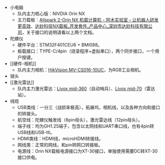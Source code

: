 - 小电脑
	- 队内主力核心版：NIVDIA Orin NX
	- 主力载板：[Allspark 2-Orin NX 机载计算机 - 阿木实验室 - 让机器人研发更高效](https://www.amovlab.com/product/detail?pid=30)、[达妙科技NX载板\_开发套件\_产品中心\_深圳市达妙科技有限公司](https://www.mdmbot.com/index.php?c=show&id=97)，关于接口的说明请看以上两个文档。
- 陀螺仪
	- 硬件平台：STM32F401CEU6 + BMI088。
	- 板载接口：TYPE-C/4pin（烧录程序+虚拟串口），两个同步接口，一个用户按键。
- [[硬件-相机]]
	- 队内主力相机：[HikVision MV-CS016-10UC](https://www.hikrobotics.com/cn/machinevision/productdetail?id=9718)，为RGB工业相机。
- 镜头
- [[激光雷达]]
	- 队内主力激光雷达：[Livox mid-360](https://www.livoxtech.com/cn/mid-360)（自动哨兵）、[Livox mid-70](https://www.livoxtech.com/cn/mid-70)（雷达站）。
- 线缆
	- USB类线：一分三（战损率极高），拓展坞，相机线，以及各种方向和接口的转接头。
	- 航空线：陀螺仪触发线（6pin母头），激光雷达线（12pin母头）。
	- 端子线：均为GH1.25端子，包含以太网线和UART串口线，也有4pin转USB线和USB-ttl。
	- HDMI类线：HDMI线，microHDMI转接线。
	- 网线类：正常的网线，和pin转网口转接板。
	- 电源线：Orin NX载板电源接口为XT-30接口，单独使用需要DC转XT-30接口供电。
